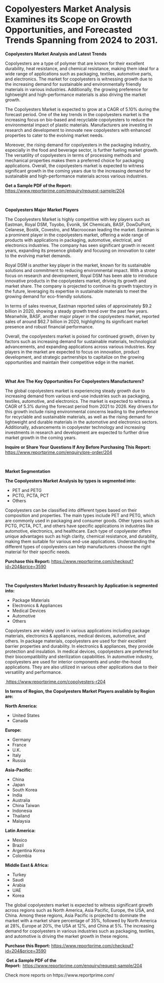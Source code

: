 <p><h1>Copolyesters Market Analysis Examines its Scope on Growth Opportunities, and Forecasted Trends Spanning from 2024 to 2031.</h1></p><p><strong>Copolyesters Market Analysis and Latest Trends</strong></p>
<p><p>Copolyesters are a type of polymer that are known for their excellent durability, heat resistance, and chemical resistance, making them ideal for a wide range of applications such as packaging, textiles, automotive parts, and electronics. The market for copolyesters is witnessing growth due to the increasing demand for sustainable and environmentally friendly materials in various industries. Additionally, the growing preference for lightweight and high-performance materials is also driving the market growth.</p><p>The Copolyesters Market is expected to grow at a CAGR of 5.10% during the forecast period. One of the key trends in the copolyesters market is the increasing focus on bio-based and recyclable copolyesters to reduce the environmental impact of plastic materials. Manufacturers are investing in research and development to innovate new copolyesters with enhanced properties to cater to the evolving market needs.</p><p>Moreover, the rising demand for copolyesters in the packaging industry, especially in the food and beverage sector, is further fueling market growth. The versatility of copolyesters in terms of processing methods and mechanical properties makes them a preferred choice for packaging applications. Overall, the copolyesters market is expected to witness significant growth in the coming years due to the increasing demand for sustainable and high-performance materials across various industries.</p></p>
<p><strong>Get a Sample PDF of the Report:&nbsp;</strong> <a href="https://www.reportprime.com/enquiry/request-sample/204">https://www.reportprime.com/enquiry/request-sample/204</a></p>
<p>&nbsp;</p>
<p><strong>Copolyesters Major Market Players</strong></p>
<p><p>The Copolyesters Market is highly competitive with key players such as Eastman, Royal DSM, Toyobo, Evonik, SK Chemicals, BASF, DowDuPont, Celanese, Bostik, Covestro, and Macroocean leading the market. Eastman is a prominent player in the copolyesters market, offering a wide range of products with applications in packaging, automotive, electrical, and electronics industries. The company has seen significant growth in recent years, expanding its presence globally and focusing on innovation to cater to the evolving market demands.</p><p>Royal DSM is another key player in the market, known for its sustainable solutions and commitment to reducing environmental impact. With a strong focus on research and development, Royal DSM has been able to introduce innovative products in the copolyesters market, driving its growth and market share. The company is projected to continue its growth trajectory in the future, leveraging its expertise in sustainable materials to meet the growing demand for eco-friendly solutions.</p><p>In terms of sales revenue, Eastman reported sales of approximately $9.2 billion in 2020, showing a steady growth trend over the past few years. Meanwhile, BASF, another major player in the copolyesters market, reported sales of around $62.7 billion in 2020, highlighting its significant market presence and robust financial performance.</p><p>Overall, the copolyesters market is poised for continued growth, driven by factors such as increasing demand for sustainable materials, technological advancements, and expanding applications across various industries. Key players in the market are expected to focus on innovation, product development, and strategic partnerships to capitalize on the growing opportunities and maintain their competitive edge in the market.</p></p>
<p>&nbsp;</p>
<p><strong>What Are The Key Opportunities For Copolyesters Manufacturers?</strong></p>
<p><p>The global copolyesters market is experiencing steady growth due to increasing demand from various end-use industries such as packaging, textiles, automotive, and electronics. The market is expected to witness a CAGR of 5.3% during the forecast period from 2021 to 2026. Key drivers for this growth include rising environmental concerns leading to the preference for recyclable and sustainable materials, as well as the rising demand for lightweight and durable materials in the automotive and electronics sectors. Additionally, advancements in copolyester technology and increasing investments in research and development are expected to further drive market growth in the coming years.</p></p>
<p><strong>Inquire or Share Your Questions If Any Before Purchasing This Report:</strong> <a href="https://www.reportprime.com/enquiry/pre-order/204">https://www.reportprime.com/enquiry/pre-order/204</a></p>
<p>&nbsp;</p>
<p><strong>Market Segmentation</strong></p>
<p><strong>The Copolyesters Market Analysis by types is segmented into:</strong></p>
<p><ul><li>PET and PETG</li><li>PCTG, PCTA, PCT</li><li>Others</li></ul></p>
<p><p>Copolyesters can be classified into different types based on their composition and properties. The main types include PET and PETG, which are commonly used in packaging and consumer goods. Other types such as PCTG, PCTA, PCT, and others have specific applications in industries like automotive, electronics, and healthcare. Each type of copolyester offers unique advantages such as high clarity, chemical resistance, and durability, making them suitable for various end-use applications. Understanding the different types of copolyesters can help manufacturers choose the right material for their specific needs.</p></p>
<p><strong>Purchase this Report:&nbsp;</strong><a href="https://www.reportprime.com/checkout?id=204&price=3590">https://www.reportprime.com/checkout?id=204&price=3590</a></p>
<p>&nbsp;</p>
<p><strong>The Copolyesters Market Industry Research by Application is segmented into:</strong></p>
<p><ul><li>Package Materials</li><li>Electronics & Appliances</li><li>Medical Devices</li><li>Automotive</li><li>Others</li></ul></p>
<p><p>Copolyesters are widely used in various applications including package materials, electronics & appliances, medical devices, automotive, and others. In package materials, copolyesters are used for their excellent barrier properties and durability. In electronics & appliances, they provide protection and insulation. In medical devices, copolyesters are preferred for their biocompatibility and sterilization capabilities. In automotive industry, copolyesters are used for interior components and under-the-hood applications. They are also utilized in various other applications due to their versatility and performance.</p></p>
<p><a href="https://www.reportprime.com/copolyesters-r204">&nbsp;https://www.reportprime.com/copolyesters-r204</a></p>
<p><strong>In terms of Region, the Copolyesters Market Players available by Region are:</strong></p>
<p>
    <p> <strong> North America: </strong>
        <ul>
            <li>United States</li>
            <li>Canada</li>
        </ul>
        </p> 
    <p> <strong> Europe: </strong>
        <ul>
            <li>Germany</li>
            <li>France</li>
            <li>U.K.</li>
            <li>Italy</li>
            <li>Russia</li>
        </ul>
        </p> 
    <p> <strong> Asia-Pacific: </strong>
        <ul>
            <li>China</li>
            <li>Japan</li>
            <li>South Korea</li>
            <li>India</li>
            <li>Australia</li>
            <li>China Taiwan</li>
            <li>Indonesia</li>
            <li>Thailand</li>
            <li>Malaysia</li>
        </ul>
        </p> 
    <p> <strong> Latin America: </strong>
        <ul>
            <li>Mexico</li>
            <li>Brazil</li>
            <li>Argentina Korea</li>
            <li>Colombia</li>
        </ul>
        </p> 
    <p> <strong> Middle East & Africa: </strong>
        <ul>
            <li>Turkey</li>
            <li>Saudi</li>
            <li>Arabia</li>
            <li>UAE</li>
            <li>Korea</li>
        </ul>
    </p>
    </p>
<p><p>The global copolyesters market is expected to witness significant growth across regions such as North America, Asia Pacific, Europe, the USA, and China. Among these regions, Asia Pacific is projected to dominate the market with a market share percentage of 35%, followed by North America at 28%, Europe at 20%, the USA at 12%, and China at 5%. The increasing demand for copolyesters in various industries such as packaging, textiles, and automotive is driving the market growth in these regions.</p></p>
<p><strong>Purchase this Report: </strong><a href="https://www.reportprime.com/checkout?id=204&price=3590">https://www.reportprime.com/checkout?id=204&price=3590</a></p>
<p>&nbsp;<strong>Get a Sample PDF of the Report:&nbsp;&nbsp;</strong><a href="https://www.reportprime.com/enquiry/request-sample/204">https://www.reportprime.com/enquiry/request-sample/204</a></p>
<p><strong></strong></p>
<p>Check more reports on https://www.reportprime.com/</p>